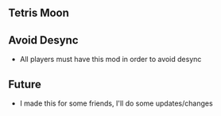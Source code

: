 
## Tetris Moon

## Avoid Desync
 - All players must have this mod in order to avoid desync

## Future
 - I made this for some friends, I'll do some updates/changes
